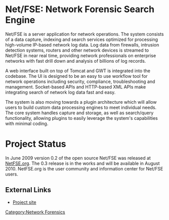 # Net/FSE: Network Forensic Search Engine

Net/FSE is a server application for network operations. The system
consists of a data capture, indexing and search services optimized for
processing high-volume IP-based network log data. Log data from
firewalls, intrusion detection systems, routers and other network
devices is streamed to Net/FSE in near real time, providing network
professionals on enterprise networks with fast drill down and analysis
of billions of log records.

A web interface built on top of Tomcat and GWT is integrated into the
codebase. The UI is designed to be an easy to use workflow tool for
network operations including security, compliance, troubleshooting and
management. Socket-based APIs and HTTP-based XML APIs make integrating
search of network log data fast and easy.

The system is also moving towards a plugin architecture which will allow
users to build custom data processing engines to meet individual needs.
The core system handles capture and storage, as well as search/query
functionality, allowing plugins to easily leverage the system's
capabilities with minimal coding.

# Project Status

In June 2009 version 0.2 of the open source Net/FSE was released at
[NetFSE.org](http://www.netfse.org). The 0.3 release is in the works and
will be available in August 2010. NetFSE.org is the user community and
information center for Net/FSE users.

## External Links

- [Project site](https://code.google.com/p/netfse/)

[Category:Network Forensics](Category:Network_Forensics "wikilink")